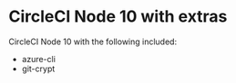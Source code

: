 # CircleCI Node 10 with extras

CircleCI Node 10 with the following included:

- azure-cli
- git-crypt
